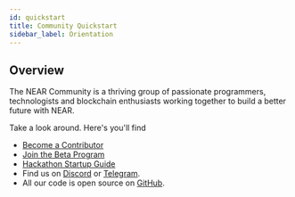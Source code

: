 ```yaml
---
id: quickstart
title: Community Quickstart
sidebar_label: Orientation
---
```


## Overview

The NEAR Community is a thriving group of passionate programmers, technologists and blockchain enthusiasts working together to build a better future with NEAR.

Take a look around.  Here's you'll find

- [Become a Contributor](/docs/contribution/become-ambassador)
- [Join the Beta Program](/docs/contribution/become-beta)
- [Hackathon Startup Guide](/docs/hackathon/startup-guide)
- Find us on [Discord](http://near.chat) or [Telegram](https://t.me/neardev).
- All our code is open source on [GitHub](https://github.com/near).
